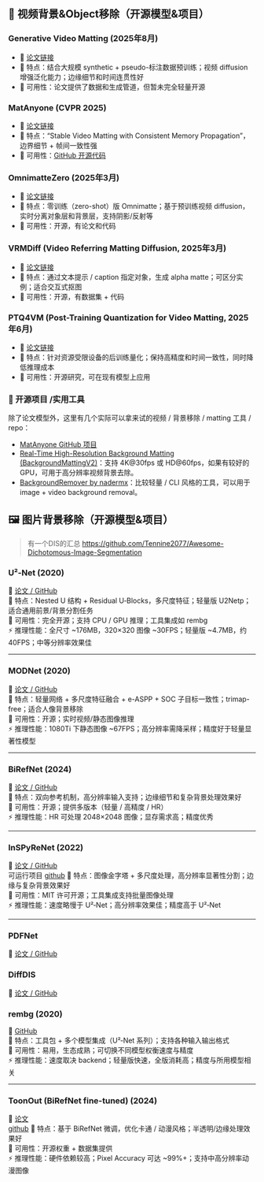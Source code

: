 ## 🚀 视频背景&Object移除（开源模型&项目）

### Generative Video Matting (2025年8月)  
- 📄 [论文链接](https://arxiv.org/abs/2508.07905?utm_source=chatgpt.com)  
- 📝 特点：结合大规模 synthetic + pseudo-标注数据预训练；视频 diffusion 增强泛化能力；边缘细节和时间连贯性好  
- 🔧 可用性：论文提供了数据和生成管道，但暂未完全轻量开源  

### MatAnyone (CVPR 2025)  
- 📄 [论文链接](https://openaccess.thecvf.com/content/CVPR2025/papers/Yang_MatAnyone_Stable_Video_Matting_with_Consistent_Memory_Propagation_CVPR_2025_paper.pdf?utm_source=chatgpt.com)  
- 📝 特点：“Stable Video Matting with Consistent Memory Propagation”，边界细节 + 帧间一致性强  
- 🔧 可用性：[GitHub 开源代码](https://github.com/pq-yang/MatAnyone?utm_source=chatgpt.com)  

### OmnimatteZero (2025年3月)  
- 📄 [论文链接](https://arxiv.org/abs/2503.18033?utm_source=chatgpt.com)  
- 📝 特点：零训练（zero-shot）版 Omnimatte；基于预训练视频 diffusion，实时分离对象层和背景层，支持阴影/反射等  
- 🔧 可用性：开源，有论文和代码  

### VRMDiff (Video Referring Matting Diffusion, 2025年3月)  
- 📄 [论文链接](https://arxiv.org/abs/2503.10678?utm_source=chatgpt.com)  
- 📝 特点：通过文本提示 / caption 指定对象，生成 alpha matte；可区分实例；适合交互式抠图  
- 🔧 可用性：开源，有数据集 + 代码  

### PTQ4VM (Post-Training Quantization for Video Matting, 2025年6月)  
- 📄 [论文链接](https://arxiv.org/abs/2506.10840?utm_source=chatgpt.com)  
- 📝 特点：针对资源受限设备的后训练量化；保持高精度和时间一致性，同时降低推理成本  
- 🔧 可用性：开源研究，可在现有模型上应用

### 🔧 开源项目 /实用工具
除了论文模型外，这里有几个实际可以拿来试的视频 / 背景移除 / matting 工具 / repo：  

- [MatAnyone GitHub 项目](https://github.com/pq-yang/MatAnyone?utm_source=chatgpt.com)  
- [Real-Time High-Resolution Background Matting (BackgroundMattingV2)](https://github.com/PeterL1n/BackgroundMattingV2?utm_source=chatgpt.com)：支持 4K@30fps 或 HD@60fps，如果有较好的 GPU，可用于高分辨率视频背景去除。  
- [BackgroundRemover by nadermx](https://github.com/nadermx/backgroundremover?utm_source=chatgpt.com)：比较轻量 / CLI 风格的工具，可以用于 image + video background removal。


## 🖼️ 图片背景移除（开源模型&项目）

> 有一个DIS的汇总 https://github.com/Tennine2077/Awesome-Dichotomous-Image-Segmentation

### U²‑Net (2020)
📄 [论文 / GitHub](https://github.com/xuebinqin/U-2-Net)  
📝 特点：Nested U 结构 + Residual U‑Blocks，多尺度特征；轻量版 U2Netp；适合通用前景/背景分割任务  
🔧 可用性：完全开源；支持 CPU / GPU 推理；工具集成如 rembg  
⚡ 推理性能：全尺寸 ~176MB，320×320 图像 ~30FPS；轻量版 ~4.7MB，约40FPS；中等分辨率效果佳  

---

### MODNet (2020)
📄 [论文 / GitHub](https://github.com/ZHKKKe/MODNet)  
📝 特点：轻量网络 + 多尺度特征融合 + e-ASPP + SOC 子目标一致性；trimap-free；适合人像背景移除  
🔧 可用性：开源；实时视频/静态图像推理  
⚡ 推理性能：1080Ti 下静态图像 ~67FPS；高分辨率需降采样；精度好于轻量显著性模型  

---

### BiRefNet (2024)
📄 [论文 / GitHub](https://github.com/ZhengPeng7/BiRefNet)  
📝 特点：双向参考机制，高分辨率输入支持；边缘细节和复杂背景处理效果好  
🔧 可用性：开源；提供多版本（轻量 / 高精度 / HR）  
⚡ 推理性能：HR 可处理 2048×2048 图像；显存需求高；精度优秀  

---

### InSPyReNet (2022)
📄 [论文 / GitHub](https://github.com/plemeri/InSPyReNet)  
可运行项目 [github](https://github.com/plemeri/transparent-background)
📝 特点：图像金字塔 + 多尺度处理，高分辨率显著性分割；边缘与复杂背景效果好  
🔧 可用性：MIT 许可开源；工具集成支持批量图像处理  
⚡ 推理性能：速度略慢于 U²‑Net；高分辨率效果佳；精度高于 U²‑Net  

---

### PDFNet 
📄 [论文 / GitHub](https://github.com/Tennine2077/PDFNet)  

### DiffDIS
📄 [论文 / GitHub](https://github.com/qianyu-dlut/DiffDIS)  

### rembg (2020)
📄 [GitHub](https://github.com/danielgatis/rembg)  
📝 特点：工具包 + 多个模型集成（U²‑Net 系列）；支持各种输入输出格式  
🔧 可用性：易用，生态成熟；可切换不同模型权衡速度与精度  
⚡ 推理性能：速度取决 backend；轻量版快速，全版消耗高；精度与所用模型相关  

---

### ToonOut (BiRefNet fine-tuned) (2024)
📄 [论文](https://arxiv.org/abs/2509.06839)  
[github](https://github.com/MatteoKartoon/BiRefNet)
📝 特点：基于 BiRefNet 微调，优化卡通 / 动漫风格；半透明/边缘处理效果好  
🔧 可用性：开源权重 + 数据集提供  
⚡ 推理性能：硬件依赖较高；Pixel Accuracy 可达 ~99%+；支持中高分辨率动漫图像  
